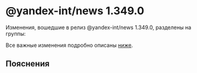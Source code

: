 # @yandex-int/news 1.349.0

<!-- ЧЕЛОВЕЧЕСКОЕ ВСТУПЛЕНИЕ -->

Изменения, вошедшие в релиз @yandex-int/news 1.349.0, разделены на группы:

Все важные изменения подробно описаны [ниже](#Пояснения).

## Пояснения

